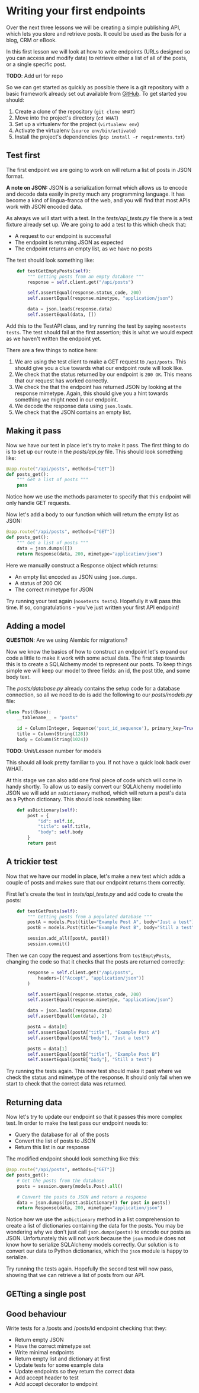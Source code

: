 [//]: <> (name: Writing your first endpoints )
[//]: <> (author: Joe Turner)
[//]: <> (type: code along)
[//]: <> (time: 60)

# Writing your first endpoints

Over the next three lessons we will be creating a simple publishing API, which lets you store and retrieve posts.  It could be used as the basis for a blog, CRM or eBook.

In this first lesson we will look at how to write endpoints (URLs designed so you can access and modify data) to retrieve either a list of all of the posts, or a single specific post.

**TODO**: Add url for repo

So we can get started as quickly as possible there is a git repository with a basic framework already set out available from [GitHub](https://github.com/WHAT).  To get started you should:

1. Create a clone of the repository (`git clone WHAT`)
2. Move into the project's directory (`cd WHAT`)
3. Set up a virtualenv for the project (`virtualenv env`)
4. Activate the virtualenv (`source env/bin/activate`)
5. Install the project's dependencies (`pip install -r requirements.txt`)

## Test first

The first endpoint we are going to work on will return a list of posts in JSON format.

**A note on JSON:** JSON is a serialization format which allows us to encode and decode data easily in pretty much any programming language.  It has become a kind of lingua-franca of the web, and you will find that most APIs work with JSON encoded data.

As always we will start with a test.  In the *tests/api_tests.py* file there is a test fixture already set up.  We are going to add a test to this which check that:

- A request to our endpoint is successful
- The endpoint is returning JSON as expected
- The endpoint returns an empty list, as we have no posts

The test should look something like:

```python
    def testGetEmptyPosts(self):
        """ Getting posts from an empty database """
        response = self.client.get("/api/posts")

        self.assertEqual(response.status_code, 200)
        self.assertEqual(response.mimetype, "application/json")

        data = json.loads(response.data)
        self.assertEqual(data, [])
```

Add this to the TestAPI class, and try running the test by saying `nosetests tests`.  The test should fail at the first assertion; this is what we would expect as we haven't written the endpoint yet.

There are a few things to notice here:

1. We are using the test client to make a GET request to `/api/posts`. This should give you a clue towards what our endpoint route will look like.
2. We check that the status returned by our endpoint is `200 OK`.  This means that our request has worked correctly.
3. We check the that the endpoint has returned JSON by looking at the response mimetype.  Again, this should give you a hint towards something we might need in our endpoint.
4. We decode the response data using `json.loads`.
5. We check that the JSON contains an empty list.

## Making it pass

Now we have our test in place let's try to make it pass.  The first thing to do is to set up our route in the *posts/api.py* file.  This should look something like:

```python
@app.route("/api/posts", methods=["GET"])
def posts_get():
    """ Get a list of posts """
    pass
```

Notice how we use the methods parameter to specify that this endpoint will only handle GET requests.

Now let's add a body to our function which will return the empty list as JSON:

```python
@app.route("/api/posts", methods=["GET"])
def posts_get():
    """ Get a list of posts """
    data = json.dumps([])
    return Response(data, 200, mimetype="application/json")
```

Here we manually construct a Response object which returns:

- An empty list encoded as JSON using `json.dumps`.
- A status of 200 OK
- The correct mimetype for JSON

Try running your test again (`nosetests tests`).  Hopefully it will pass this time.  If so, congratulations - you've just written your first API endpoint!

## Adding a model

**QUESTION**: Are we using Alembic for migrations?

Now we know the basics of how to construct an endpoint let's expand our code a little to make it work with some actual data.  The first step towards this is to create a SQLAlchemy model to represent our posts.  To keep things simple we will keep our model to three fields: an id, the post title, and some body text.

The *posts/database.py* already contains the setup code for a database connection, so all we need to do is add the following to our *posts/models.py* file:

```python
class Post(Base):
    __tablename__ = "posts"

    id = Column(Integer, Sequence('post_id_sequence'), primary_key=True)
    title = Column(String(128))
    body = Column(String(1024))
```

**TODO**: Unit/Lesson number for models

This should all look pretty familiar to you.  If not have a quick look back over WHAT.

At this stage we can also add one final piece of code which will come in handy shortly.  To allow us to easily convert our SQLAlchemy model into JSON we will add an `asDictionary` method, which will return a post's data as a Python dictionary.  This should look something like:

```python
    def asDictionary(self):
        post = {
            "id": self.id,
            "title": self.title,
            "body": self.body
        }
        return post
```

## A trickier test

Now that we have our model in place, let's make a new test which adds a couple of posts and makes sure that our endpoint returns them correctly.

First let's create the test in *tests/api_tests.py* and add code to create the posts:

```python
    def testGetPosts(self):
        """ Getting posts from a populated database """
        postA = models.Post(title="Example Post A", body="Just a test")
        postB = models.Post(title="Example Post B", body="Still a test")

        session.add_all([postA, postB])
        session.commit()
```

Then we can copy the request and assertions from `testEmptyPosts`, changing the code so that it checks that the posts are returned correctly:

```python
        response = self.client.get("/api/posts",
            headers=[("Accept", "application/json")]
        )

        self.assertEqual(response.status_code, 200)
        self.assertEqual(response.mimetype, "application/json")

        data = json.loads(response.data)
        self.assertEqual(len(data), 2)

        postA = data[0]
        self.assertEqual(postA["title"], "Example Post A")
        self.assertEqual(postA["body"], "Just a test")

        postB = data[1]
        self.assertEqual(postB["title"], "Example Post B")
        self.assertEqual(postB["body"], "Still a test")
```

Try running the tests again.  This new test should make it past where we check the status and mimetype of the response.  It should only fail when we start to check that the correct data was returned.

## Returning data

Now let's try to update our endpoint so that it passes this more complex test.  In order to make the test pass our endpoint needs to:

- Query the database for all of the posts
- Convert the list of posts to JSON
- Return this list in our response

The modified endpoint should look something like this:

```python
@app.route("/api/posts", methods=["GET"])
def posts_get():
    # Get the posts from the database
    posts = session.query(models.Post).all()

    # Convert the posts to JSON and return a response
    data = json.dumps([post.asDictionary() for post in posts])
    return Response(data, 200, mimetype="application/json")
```

Notice how we use the `asDictionary` method in a list comprehension to create a list of dictionaries containing the data for the posts.  You may be wondering why we don't just call `json.dumps(posts)` to encode our posts as JSON.  Unfortunately this will not work because the `json` module does not know how to serialize SQLAlchemy models correctly.  Our solution is to convert our data to Python dictionaries, which the `json` module is happy to serialize.

Try running the tests again.  Hopefully the second test will now pass, showing that we can retrieve a list of posts from our API.


## GETting a single post

## Good behaviour



Write tests for a /posts and /posts/id endpoint checking that they:

- 	Return empty JSON
- 	Have the correct mimetype set
- 	Write minimal endpoints
- 	Return empty list and dictionary at first
- 	Update tests for some example data
- 	Update endpoints so they return the correct data
- 	Add accept header to test
- 	Add accept decorator to endpoint
